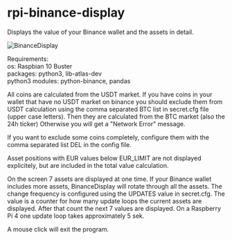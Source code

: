 # rpi-binance-display
Displays the value of your Binance wallet and the assets in detail.

![BinanceDisplay](https://user-images.githubusercontent.com/84155543/118524970-ffa83080-b73e-11eb-8066-4b5ecd947da6.jpg)

Requirements:     
   os: Raspbian 10 Buster   
   packages: python3, lib-atlas-dev   
   python3 modules: python-binance, pandas   


All coins are calculated from the USDT market.
If you have coins in your wallet that have no USDT 
market on binance you should exclude them from USDT 
calculation using the comma separated BTC list in 
secret.cfg file (upper case letters).
Then they are calculated from the BTC market (also the 
24h ticker) Otherwise you will get a "Network Error" message. 
   
If you want to exclude some coins completely, configure
them with the comma separated list DEL in the config file.

Asset positions with EUR values below EUR_LIMIT
are not displayed explicitely, but are included
in the total value calculation.

On the screen 7 assets are displayed at one time.
If your Binance wallet includes more assets, BinanceDisplay 
will rotate through all the assets. The change frequency is
configured using the UPDATES value in secret.cfg. The value is
a counter for how many update loops the current assets are 
displayed. After that count the next 7 values are displayed. 
On a Raspberry Pi 4 one update loop takes approximately 5 sek.

A mouse click will exit the program.
